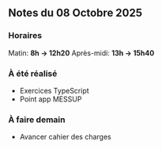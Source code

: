 ## Notes du 08 Octobre 2025

### Horaires 
Matin: **8h → 12h20**
Après-midi: **13h → 15h40**

### À été réalisé
- Exercices TypeScript
- Point app MESSUP

### À faire demain
- Avancer cahier des charges
